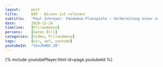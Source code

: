 ```yaml
---
layout:     post
title:      WIR - Wissen ist relevant
subtitle:   "Paul Schreyer: Pandemie-Planspiele – Vorbereitung einer neuen Ära?"
date:       2020-12-24
timeline:   [P(l)andemie]
persons:    [Gates Bill]
categories: [Video, P(l)andemie]
tags:       [wir, wef, youtube]
youtubeId:  "SSnJhHOU_28"
---
```


{% include youtubePlayer.html id=page.youtubeId %}
